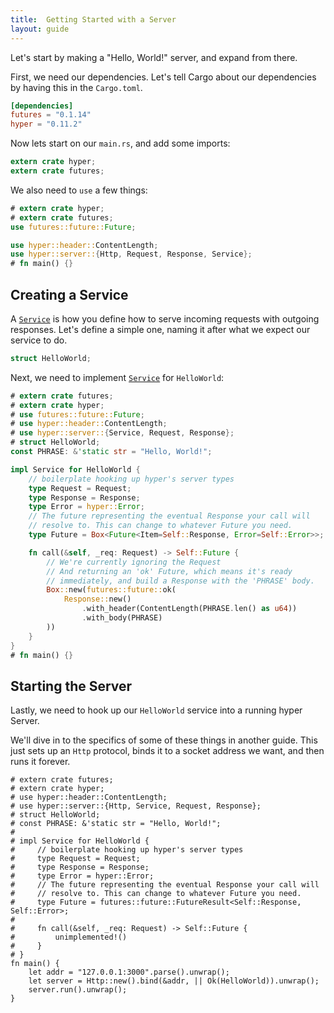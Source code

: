 ```yaml
---
title:  Getting Started with a Server
layout: guide
---
```


Let's start by making a "Hello, World!" server, and expand from there.

First, we need our dependencies. Let's tell Cargo about our dependencies by having this in the `Cargo.toml`.

```toml
[dependencies]
futures = "0.1.14"
hyper = "0.11.2"
```

Now lets start on our `main.rs`, and add some imports:

```rust
extern crate hyper;
extern crate futures;
```

We also need to `use` a few things:

```rust
# extern crate hyper;
# extern crate futures;
use futures::future::Future;

use hyper::header::ContentLength;
use hyper::server::{Http, Request, Response, Service};
# fn main() {}
```

## Creating a Service

A [`Service`][service] is how you define how to serve incoming requests
with outgoing responses. Let's define a simple one, naming it after what
we expect our service to do.

```rust
struct HelloWorld;
```

Next, we need to implement [`Service`][service] for `HelloWorld`:

```rust
# extern crate futures;
# extern crate hyper;
# use futures::future::Future;
# use hyper::header::ContentLength;
# use hyper::server::{Service, Request, Response};
# struct HelloWorld;
const PHRASE: &'static str = "Hello, World!";

impl Service for HelloWorld {
    // boilerplate hooking up hyper's server types
    type Request = Request;
    type Response = Response;
    type Error = hyper::Error;
    // The future representing the eventual Response your call will
    // resolve to. This can change to whatever Future you need.
    type Future = Box<Future<Item=Self::Response, Error=Self::Error>>;

    fn call(&self, _req: Request) -> Self::Future {
        // We're currently ignoring the Request
        // And returning an 'ok' Future, which means it's ready
        // immediately, and build a Response with the 'PHRASE' body.
        Box::new(futures::future::ok(
            Response::new()
                .with_header(ContentLength(PHRASE.len() as u64))
                .with_body(PHRASE)
        ))
    }
}
# fn main() {}
```

## Starting the Server

Lastly, we need to hook up our `HelloWorld` service into a running hyper
Server.

We'll dive in to the specifics of some of these things in another guide.
This just sets up an `Http` protocol, binds it to a socket address we
want, and then runs it forever.

```rust,no_run
# extern crate futures;
# extern crate hyper;
# use hyper::header::ContentLength;
# use hyper::server::{Http, Service, Request, Response};
# struct HelloWorld;
# const PHRASE: &'static str = "Hello, World!";
#
# impl Service for HelloWorld {
#     // boilerplate hooking up hyper's server types
#     type Request = Request;
#     type Response = Response;
#     type Error = hyper::Error;
#     // The future representing the eventual Response your call will
#     // resolve to. This can change to whatever Future you need.
#     type Future = futures::future::FutureResult<Self::Response, Self::Error>;
#
#     fn call(&self, _req: Request) -> Self::Future {
#         unimplemented!()
#     }
# }
fn main() {
    let addr = "127.0.0.1:3000".parse().unwrap();
    let server = Http::new().bind(&addr, || Ok(HelloWorld)).unwrap();
    server.run().unwrap();
}
```

[service]: https://docs.rs/tokio-service/*/tokio_service/trait.Service.html
